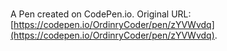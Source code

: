 # 

A Pen created on CodePen.io. Original URL: [https://codepen.io/OrdinryCoder/pen/zYVWvdq](https://codepen.io/OrdinryCoder/pen/zYVWvdq).

